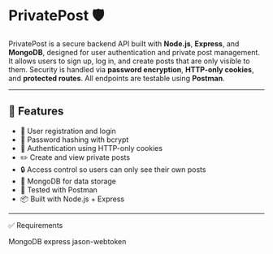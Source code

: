 # PrivatePost 🛡️

PrivatePost is a secure backend API built with **Node.js**, **Express**, and **MongoDB**, designed for user authentication and private post management. It allows users to sign up, log in, and create posts that are only visible to them. Security is handled via **password encryption**, **HTTP-only cookies**, and **protected routes**. All endpoints are testable using **Postman**.

---

## 🔧 Features

- 🔐 User registration and login
- 🧂 Password hashing with bcrypt
- 🍪 Authentication using HTTP-only cookies
- ✏️ Create and view private posts
- 🔒 Access control so users can only see their own posts
- 💾 MongoDB for data storage
- 🧪 Tested with Postman
- 📦 Built with Node.js + Express

---

✅ Requirements

MongoDB
express
jason-webtoken


